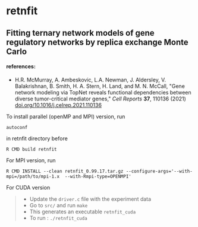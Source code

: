 # retnfit

## Fitting ternary network models of gene regulatory networks by replica exchange Monte Carlo

#### references:

* H.R. McMurray, A. Ambeskovic, L.A. Newman, J. Aldersley, V. Balakrishnan, B. Smith, H. A. Stern, H. Land, and M. N. McCall, "Gene network modeling via TopNet reveals functional dependencies between diverse tumor-critical mediator genes," *Cell Reports* **37**, 110136 (2021) [doi.org/10.1016/j.celrep.2021.110136](https://doi.org/10.1016/j.celrep.2021.110136)


To install parallel (openMP and MPI) version, run 
```
autoconf
```
in retnfit directory before
```
R CMD build retnfit
```

For MPI version, run
```
R CMD INSTALL --clean retnfit_0.99.17.tar.gz --configure-args='--with-mpi=/path/to/mpi-1.x  --with-Rmpi-type=OPENMPI'
```

For CUDA version
> - Update the ```driver.c``` file with the experiment data
> - Go to ```src/``` and run ```make```
> - This generates an executable ```retnfit_cuda```
> - To run : ```./retnfit_cuda```